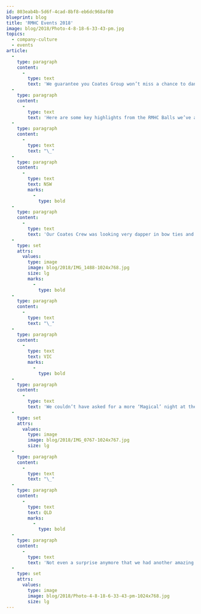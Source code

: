 ```yaml
---
id: 803eab4b-5d6f-4cad-8bf8-eb6dc968af80
blueprint: blog
title: 'RMHC Events 2018'
image: blog/2018/Photo-4-8-18-6-33-43-pm.jpg
topics:
  - company-culture
  - events
article:
  -
    type: paragraph
    content:
      -
        type: text
        text: 'We guarantee you Coates Group won’t miss a chance to dance the night away, especially if it’s with our favourite charity, RMHC. We are always grateful and honoured to be given the opportunity to sponsor and attend the amazing RMHC Gala Balls held around Australia.'
  -
    type: paragraph
    content:
      -
        type: text
        text: 'Here are some key highlights from the RMHC Balls we’ve attended in 2018 so far:'
  -
    type: paragraph
    content:
      -
        type: text
        text: "\_"
  -
    type: paragraph
    content:
      -
        type: text
        text: NSW
        marks:
          -
            type: bold
  -
    type: paragraph
    content:
      -
        type: text
        text: 'Our Coates Crew was looking very dapper in bow ties and cocktail dresses at the RMHC SYD Gala Ball.'
  -
    type: set
    attrs:
      values:
        type: image
        image: blog/2018/IMG_1488-1024x768.jpg
        size: lg
        marks:
          -
            type: bold
  -
    type: paragraph
    content:
      -
        type: text
        text: "\_"
  -
    type: paragraph
    content:
      -
        type: text
        text: VIC
        marks:
          -
            type: bold
  -
    type: paragraph
    content:
      -
        type: text
        text: 'We couldn’t have asked for a more ‘Magical’ night at the RMHC VIC Gala Ball. Seriously feeling the mid-week blues!'
  -
    type: set
    attrs:
      values:
        type: image
        image: blog/2018/IMG_0767-1024x767.jpg
        size: lg
  -
    type: paragraph
    content:
      -
        type: text
        text: "\_"
  -
    type: paragraph
    content:
      -
        type: text
        text: QLD
        marks:
          -
            type: bold
  -
    type: paragraph
    content:
      -
        type: text
        text: 'Not even a surprise anymore that we had another amazing night with RMHC QLD Red Boot Hoot.'
  -
    type: set
    attrs:
      values:
        type: image
        image: blog/2018/Photo-4-8-18-6-33-43-pm-1024x768.jpg
        size: lg
---
```


